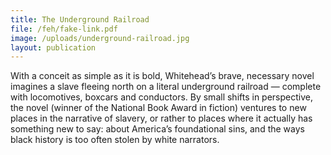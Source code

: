 ```yaml
---
title: The Underground Railroad
file: /feh/fake-link.pdf
image: /uploads/underground-railroad.jpg
layout: publication
---
```


With a conceit as simple as it is bold, Whitehead’s brave, necessary novel imagines a slave fleeing north on a literal underground railroad — complete with locomotives, boxcars and conductors. By small shifts in perspective, the novel (winner of the National Book Award in fiction) ventures to new places in the narrative of slavery, or rather to places where it actually has something new to say: about America’s foundational sins, and the ways black history is too often stolen by white narrators.
